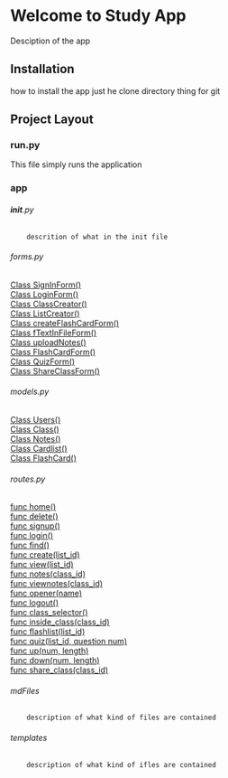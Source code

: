 
# Welcome to Study App

Desciption of the app 
	
## Installation 

how to install the app just he clone directory thing for git 
	
## Project Layout

### run.py 

This file simply runs the application
	
### app

###### __init__.py

		descrition of what in the init file 

###### forms.py	
[Class SignInForm()](/form/#class-signinform) <br>
[Class LoginForm()](/forms/#class-loginform) <br>
[Class ClassCreator()](/forms/#class-classcreators) <br>
[Class ListCreator()](/forms/#class-listcreator) <br>
[Class createFlashCardForm()](/forms/#class-createflashcardform) <br>
[Class fTextInFileForm()](/forms/#class-ftextinfileform) <br>
[Class uploadNotes()](/forms/#class-uploadnotes) <br>
[Class FlashCardForm()](/forms/#class-flashcardform) <br>
[Class QuizForm()](/forms/#class-quizeform) <br>
[Class ShareClassForm()](/forms/#class-shareclassform) <br>

###### models.py
[Class Users()](/model/#class-user) <br>
[Class Class()](/model/#class-class) <br>
[Class Notes()](/model/#class-notes) <br>
[Class Cardlist()](/model/#class-cardlist) <br>
[Class FlashCard()](/model/#class-flashcard) <br>
	
###### routes.py
[func home()](/routes/#func-home) <br>
[func delete()](/routes/#func-delete) <br>
[func signup()](/routes/#func-signup) <br>
[func login()](/routes/#func-login) <br>
[func find()](/routes/#func-find) <br>
[func create(list_id)](/routes/#func-createlist_id) <br>
[func view(list_id)](/routes/#func-viewlist_id) <br>
[func notes(class_id)](/routes/#func-notesclass_id) <br>
[func viewnotes(class_id)](/routes/#func-viewnotesclass_id) <br>
[func opener(name)](/routes/#func-openername) <br>
[func logout()](/routes/#func-logout) <br>
[func class_selector()](/routes/#func-class_selector) <br>
[func inside_class(class_id)](/routes/#func-inside_classclass_id) <br>
[func flashlist(list_id)](/routes/#func-flashlistlist_id) <br>
[func quiz(list_id, question num)](/routes/#func-quizlist_idquestion-num) <br>
[func up(num, length)](/routes/#func-upnum-length) <br>
[func down(num, length)](/routes/#func-downnum-length) <br>
[func share_class(class_id)](/routes/#func-share_classclass_id) <br>


###### mdFiles

		description of what kind of files are contained 

###### templates

		description of what kind of ifles are contained


​	